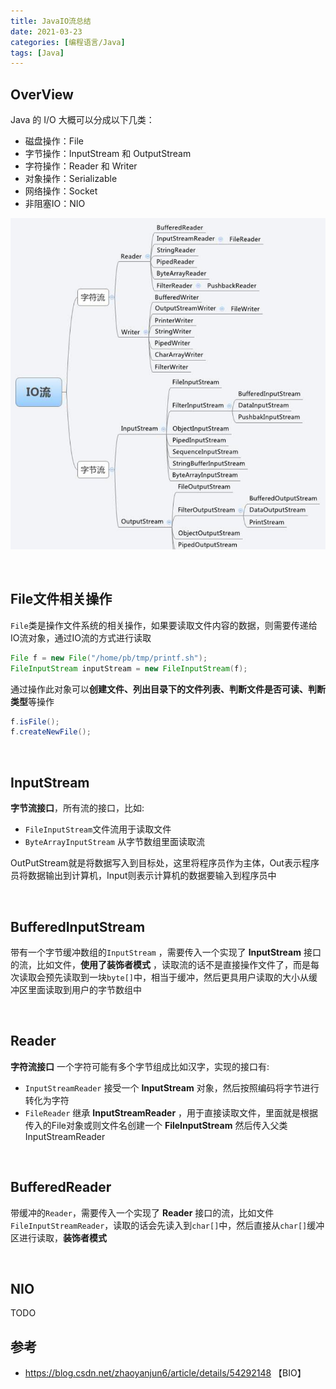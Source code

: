 ```yaml
---
title: JavaIO流总结
date: 2021-03-23
categories: [编程语言/Java]
tags: [Java]
---
```


## OverView

Java 的 I/O 大概可以分成以下几类：

- 磁盘操作：File
- 字节操作：InputStream 和 OutputStream
- 字符操作：Reader 和 Writer
- 对象操作：Serializable
- 网络操作：Socket
- 非阻塞IO：NIO

![](https://raw.githubusercontent.com/biningo/cdn/master/img1/javaIO.png)

​      

## File文件相关操作

`File`类是操作文件系统的相关操作，如果要读取文件内容的数据，则需要传递给IO流对象，通过IO流的方式进行读取

```java
File f = new File("/home/pb/tmp/printf.sh");
FileInputStream inputStream = new FileInputStream(f);
```

通过操作此对象可以**创建文件、列出目录下的文件列表、判断文件是否可读、判断类型**等操作

```java
f.isFile();
f.createNewFile();
```

​        

## InputStream

**字节流接口**，所有流的接口，比如: 

- `FileInputStream`文件流用于读取文件
- `ByteArrayInputStream` 从字节数组里面读取流

OutPutStream就是将数据写入到目标处，这里将程序员作为主体，Out表示程序员将数据输出到计算机，Input则表示计算机的数据要输入到程序员中

​    

## BufferedInputStream

带有一个字节缓冲数组的`InputStream`  ，需要传入一个实现了 **InputStream** 接口的流，比如文件，**使用了装饰者模式** ，读取流的话不是直接操作文件了，而是每次读取会预先读取到一块`byte[]`中，相当于缓冲，然后更具用户读取的大小从缓冲区里面读取到用户的字节数组中

​    

## Reader

**字符流接口** 一个字符可能有多个字节组成比如汉字，实现的接口有:

- `InputStreamReader` 接受一个 **InputStream** 对象，然后按照编码将字节进行转化为字符
- `FileReader` 继承 **InputStreamReader** ，用于直接读取文件，里面就是根据传入的File对象或则文件名创建一个 **FileInputStream** 然后传入父类 InputStreamReader

​    

## BufferedReader

带缓冲的`Reader`，需要传入一个实现了 **Reader** 接口的流，比如文件`FileInputStreamReader`，读取的话会先读入到`char[]`中，然后直接从`char[]`缓冲区进行读取，**装饰者模式**

​    

## NIO

TODO



## 参考

- https://blog.csdn.net/zhaoyanjun6/article/details/54292148 【BIO】